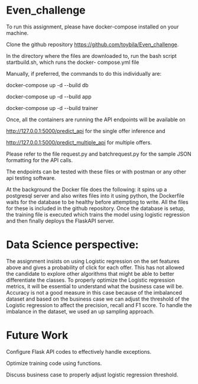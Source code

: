 # Even_challenge
To run this assignment, please have docker-compose installed on your machine.

Clone the github repository https://github.com/toybila/Even_challenge.

In the directory where the files are downloaded to, run the bash script startbuild.sh, which runs the docker-
compose.yml file

Manually, if preferred, the commands to do this individually are:

docker-compose up -d --build db

docker-compose up -d --build app

docker-compose up -d --build trainer

Once, all the containers are running the API endpoints will be available on

http://127.0.0.1:5000/predict_api for the single offer inference and

http://127.0.0.1:5000/predict_multiple_api for multiple offers.

Please refer to the file request.py and batchrequest.py for the sample JSON formatting for the API
calls.

The endpoints can be tested with these files or with postman or any other api testing
software.

At the background the Docker file does the following: it spins up a postgresql server and also writes files
into it using python, the Dockerfile waits for the database to be healthy before attempting to write.
All the files for these is included in the github repository.
Once the database is setup, the training file is executed which trains the model using logistic regression
and then finally deploys the FlaskAPI server.

# Data Science perspective:

The assignment insists on using Logistic regression on the set features above and gives a probability of
click for each offer. This has not allowed the candidate to explore other algorithms that might be able to
better differentiate the classes. To properly optimize the Logistic regression metrics, it will be essential to
understand what the business case will be. Accuracy is not a good measure in this case because of the
imbalanced dataset and based on the business case we can adjust the threshold of the Logistic
regression to affect the precision, recall and F1 score. To handle the imbalance in the dataset, we used
an up sampling approach.

# Future Work
Configure Flask API codes to effectively handle exceptions.

Optimize training code using functions.

Discuss business case to properly adjust logistic regression threshold.
